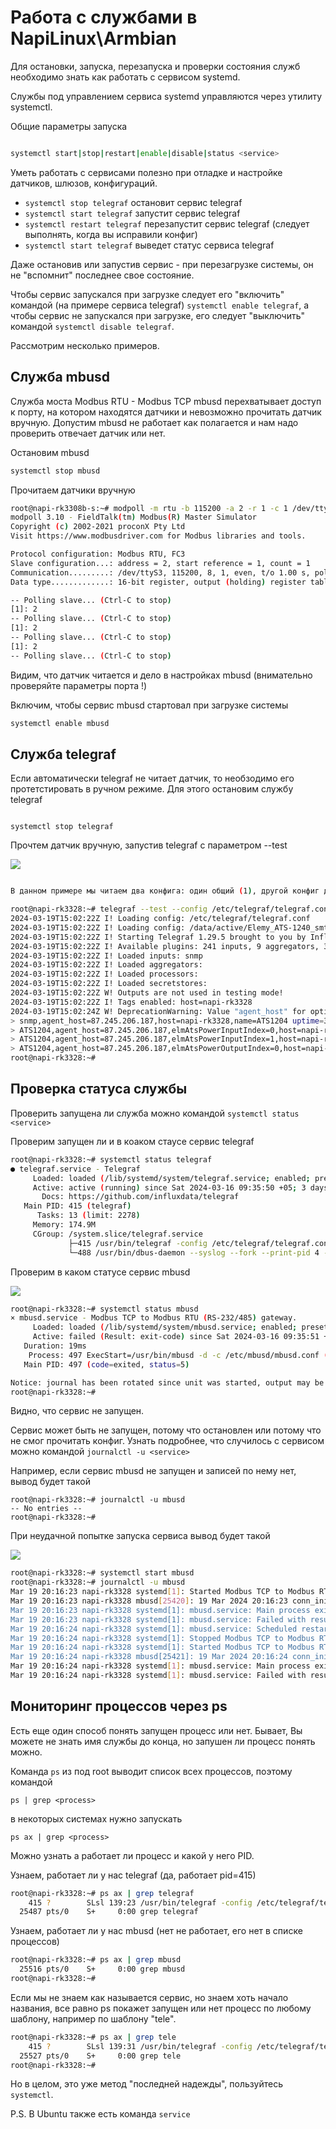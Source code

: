 # Работа с службами в NapiLinux\Armbian

Для остановки, запуска, перезапуска и проверки состояния служб необходимо знать как работать с сервисом systemd.

Службы под управлением сервиса systemd управляются через утилиту systemctl.

Общие параметры запуска 

```bash

systemctl start|stop|restart|enable|disable|status <service>

```

Уметь работать с сервисами полезно при отладке и настройке датчиков, 
шлюзов, конфигураций. 

- `systemctl stop telegraf` остановит сервис telegraf
- `systemctl start telegraf` запустит сервис telegraf
- `systemctl restart telegraf` перезапустит сервис telegraf (следует выполнять, когда вы исправили конфиг)
- `systemctl start telegraf` выведет статус сервиса telegraf
  
Даже остановив или запустив сервис -  при перезагрузке системы, он не "вспомнит" последнее свое состояние. 

Чтобы сервис запускался при загрузке  следует его "включить" командой (на примере сервиса telegraf) `systemctl enable telegraf`, а чтобы сервис не запускался при загрузке, его следует "выключить" командой `systemctl disable telegraf`.

Рассмотрим несколько примеров.

## Служба mbusd

Служба моста Modbus RTU - Modbus TCP mbusd перехватывает доступ к порту, на котором находятся датчики и невозможно прочитать датчик вручную. Допустим mbusd не работает как полагается и нам надо проверить отвечает датчик или нет.

Остановим mbusd

```bash
systemctl stop mbusd
```

Прочитаем датчики вручную

```bash
root@napi-rk3308b-s:~# modpoll -m rtu -b 115200 -a 2 -r 1 -c 1 /dev/ttyS3
modpoll 3.10 - FieldTalk(tm) Modbus(R) Master Simulator
Copyright (c) 2002-2021 proconX Pty Ltd
Visit https://www.modbusdriver.com for Modbus libraries and tools.

Protocol configuration: Modbus RTU, FC3
Slave configuration...: address = 2, start reference = 1, count = 1
Communication.........: /dev/ttyS3, 115200, 8, 1, even, t/o 1.00 s, poll rate 1000 ms
Data type.............: 16-bit register, output (holding) register table

-- Polling slave... (Ctrl-C to stop)
[1]: 2
-- Polling slave... (Ctrl-C to stop)
[1]: 2
-- Polling slave... (Ctrl-C to stop)
[1]: 2
-- Polling slave... (Ctrl-C to stop)

```

Видим, что датчик  читается и дело в настройках mbusd (внимательно проверяйте параметры порта !)

Включим, чтобы сервис mbusd стартовал при загрузке системы

```bash
systemctl enable mbusd
```

## Служба telegraf

Если автоматически telegraf не читает датчик, то необзодимо его протетстировать в ручном режиме. Для этого остановим службу telegraf

```

systemctl stop telegraf

```

Прочтем датчик вручную, запустив telegraf  с параметром --test

![](img/telegraf-test.jpg)

```bash

В данном примере мы читаем два конфига: один общий (1), другой конфиг датчика (2)

root@napi-rk3328:~# telegraf --test --config /etc/telegraf/telegraf.conf --config /data/active/Elemy_ATS-1240_smtp.conf
2024-03-19T15:02:22Z I! Loading config: /etc/telegraf/telegraf.conf
2024-03-19T15:02:22Z I! Loading config: /data/active/Elemy_ATS-1240_smtp.conf
2024-03-19T15:02:22Z I! Starting Telegraf 1.29.5 brought to you by InfluxData the makers of InfluxDB
2024-03-19T15:02:22Z I! Available plugins: 241 inputs, 9 aggregators, 30 processors, 24 parsers, 60 outputs, 6 secret-stores
2024-03-19T15:02:22Z I! Loaded inputs: snmp
2024-03-19T15:02:22Z I! Loaded aggregators: 
2024-03-19T15:02:22Z I! Loaded processors: 
2024-03-19T15:02:22Z I! Loaded secretstores: 
2024-03-19T15:02:22Z W! Outputs are not used in testing mode!
2024-03-19T15:02:22Z I! Tags enabled: host=napi-rk3328
2024-03-19T15:02:24Z W! DeprecationWarning: Value "agent_host" for option "agent_host_tag" of plugin "inputs.snmp" deprecated since version 1.29.0 and will be removed in : set to "source" for consistent usage across plugins or safely ignore this message and continue to use the current value
> snmp,agent_host=87.245.206.187,host=napi-rk3328,name=ATS1204 uptime=345564141i 1710860544000000000
> ATS1204,agent_host=87.245.206.187,elmAtsPowerInputIndex=0,host=napi-rk3328,index=0,name=ATS1204 elmAtsPowerInputFault=0i,elmAtsPowerInputFreqence=5002i,elmAtsPowerInputIsActive=1i,elmAtsPowerInputIsNormal=1i,elmAtsPowerInputVoltage=226i 1710860546000000000
> ATS1204,agent_host=87.245.206.187,elmAtsPowerInputIndex=1,host=napi-rk3328,index=1,name=ATS1204 elmAtsPowerInputFault=0i,elmAtsPowerInputFreqence=5002i,elmAtsPowerInputIsActive=0i,elmAtsPowerInputIsNormal=1i,elmAtsPowerInputVoltage=226i 1710860546000000000
> ATS1204,agent_host=87.245.206.187,elmAtsPowerOutputIndex=0,host=napi-rk3328,index=0,name=ATS1204 Amp_output=50i,Cos-ph=782i,Volt-ampere-reactive=114i,Watt=90i,uetAstPowerOutputHasVolt=1i 1710860547000000000
root@napi-rk3328:~# 
```

## Проверка статуса службы

Проверить запущена ли служба можно командой  `systemctl status <service>`

Проверим запущен ли и в коаком стаусе сервис telegraf

```bash
root@napi-rk3328:~# systemctl status telegraf
● telegraf.service - Telegraf
     Loaded: loaded (/lib/systemd/system/telegraf.service; enabled; preset: disabled)
     Active: active (running) since Sat 2024-03-16 09:35:50 +05; 3 days ago
       Docs: https://github.com/influxdata/telegraf
   Main PID: 415 (telegraf)
      Tasks: 13 (limit: 2278)
     Memory: 174.9M
     CGroup: /system.slice/telegraf.service
             ├─415 /usr/bin/telegraf -config /etc/telegraf/telegraf.conf -config-directory /data/active
             └─488 /usr/bin/dbus-daemon --syslog --fork --print-pid 4 --print-address 6 --session

```

Проверим в каком статусе сервис mbusd

![](img/mbusd-failed.jpg)

```bash
root@napi-rk3328:~# systemctl status mbusd
× mbusd.service - Modbus TCP to Modbus RTU (RS-232/485) gateway.
     Loaded: loaded (/lib/systemd/system/mbusd.service; enabled; preset: disabled)
     Active: failed (Result: exit-code) since Sat 2024-03-16 09:35:51 +05; 3 days ago
   Duration: 19ms
    Process: 497 ExecStart=/usr/bin/mbusd -d -c /etc/mbusd/mbusd.conf (code=exited, status=5)
   Main PID: 497 (code=exited, status=5)

Notice: journal has been rotated since unit was started, output may be incomplete.
root@napi-rk3328:~# 


```

Видно, что сервис не запущен. 

Сервис может быть не запущен, потому что остановлен или потому что не смог прочитать конфиг. Узнать подробнее, что случилось с сервисом можно командой 
`journalctl -u <service>`

Например, если сервис mbusd не запущен и записей по нему нет, вывод будет такой 

```
root@napi-rk3328:~# journalctl -u mbusd
-- No entries --
root@napi-rk3328:~# 

```
При неудачной попытке запуска сервиса вывод будет такой

![](img/mbusd-failed-2.jpg)

```bash
root@napi-rk3328:~# systemctl start mbusd
root@napi-rk3328:~# journalctl -u mbusd
Mar 19 20:16:23 napi-rk3328 systemd[1]: Started Modbus TCP to Modbus RTU (RS-232/485) gateway..
Mar 19 20:16:23 napi-rk3328 mbusd[25420]: 19 Mar 2024 20:16:23 conn_init(): can't open tty device /dev/ttyS3 (Input/output error)
Mar 19 20:16:23 napi-rk3328 systemd[1]: mbusd.service: Main process exited, code=exited, status=5/NOTINSTALLED
Mar 19 20:16:23 napi-rk3328 systemd[1]: mbusd.service: Failed with result 'exit-code'.
Mar 19 20:16:24 napi-rk3328 systemd[1]: mbusd.service: Scheduled restart job, restart counter is at 1.
Mar 19 20:16:24 napi-rk3328 systemd[1]: Stopped Modbus TCP to Modbus RTU (RS-232/485) gateway..
Mar 19 20:16:24 napi-rk3328 systemd[1]: Started Modbus TCP to Modbus RTU (RS-232/485) gateway..
Mar 19 20:16:24 napi-rk3328 mbusd[25421]: 19 Mar 2024 20:16:24 conn_init(): can't open tty device /dev/ttyS3 (Input/output error)
Mar 19 20:16:24 napi-rk3328 systemd[1]: mbusd.service: Main process exited, code=exited, status=5/NOTINSTALLED
Mar 19 20:16:24 napi-rk3328 systemd[1]: mbusd.service: Failed with result 'exit-code'.
```

## Мониторинг процессов через ps

Есть еще один способ понять запущен процесс или нет. Бывает, Вы можете не знать имя службы до конца, но запушен ли процесс понять можно. 

Команда `ps` из под root выводит список всех процессов, поэтому командой 

```ps | grep <process>```

в некоторых системах нужно запускать

```ps ax | grep <process>```

Можно узнать а работает ли процесс и какой у него PID.

Узнаем, работает ли у нас telegraf (да, работает pid=415)

```bash
root@napi-rk3328:~# ps ax | grep telegraf
    415 ?        SLsl 139:23 /usr/bin/telegraf -config /etc/telegraf/telegraf.conf -config-directory /data/active
  25487 pts/0    S+     0:00 grep telegraf

```

Узнаем, работает ли у нас mbusd (нет не работает, его нет в списке процессов)

```bash
root@napi-rk3328:~# ps ax | grep mbusd
  25516 pts/0    S+     0:00 grep mbusd
root@napi-rk3328:~# 
```

Если мы не знаем как называется сервис, но знаем хоть начало названия, все равно ps покажет запущен или нет процесс по любому шаблону, например по шаблону "tele".

```bash
root@napi-rk3328:~# ps ax | grep tele
    415 ?        SLsl 139:31 /usr/bin/telegraf -config /etc/telegraf/telegraf.conf -config-directory /data/active
  25527 pts/0    S+     0:00 grep tele
root@napi-rk3328:~#
```

Но в целом, это уже метод "последней надежды", пользуйтесь `systemctl`.

P.S.
В Ubuntu также есть команда `service`
